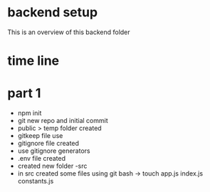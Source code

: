 # backend setup

This is an overview of this backend folder

# time line

# part 1

- npm init
- git new repo and initial commit
- public > temp folder created
- gitkeep file use
- gitignore file created
- use gitignore generators
- .env file created
- created new folder -src
- in src created some files using git bash -> touch app.js index.js constants.js
